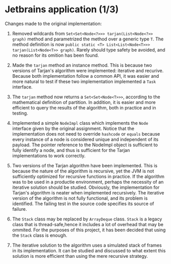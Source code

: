 

# Jetbrains application (1/3)

Changes made to the original implementation: 

1. Removed wildcards from `Set<Set<Node<?>>> tarjan(List<Node<?>> graph)` method and parametrized the method over a generic type `T`. The method definition is now `public static <T> List<List<Node<T>>> tarjan(List<Node<T>> graph)`. Rarely should type safety be avoided, and no reason for its omition has been found. 

2. Made the `tarjan` method an instance method. This is because two versions of Tarjan's algorithm were implemented: iterative and recurive. Because both implementation follow a common API, it was easier and more natural to test if these two implementation implemented a `Task` interface. 

3. The `tarjan` method now returns a `Set<Set<Node<T>>>`, according to the mathematical definition of partition. In addition, it is easier and more efficient to query the results of the algorithm, both in practice and in testing. 

4. Implemented a simple `NodeImpl` class which implements the `Node` interface given by the original assignment. Notice that the implementation does not need to override `hashcode` or `equals` because every instance of a node is considered unique and independent of its payload. The pointer reference to the NodeImpl object is sufficient to fully identify a node, and thus is sufficient for the Tarjan implementations to work correctly. 

5. Two versions of the Tarjan algorithm have been implemented. This is because the nature of the algorithm is recursive, yet the JVM is not sufficiently optimized for recursive functions in practice. If the algorithm was to be used in a productie environment, perhaps the necessity of an iterative solution should be studied. Obviously, the implementation for Tarjan's algorithm is neater when implemented recursively. The iterative version of the algorithm is not fully functional, and its problem is identified. The failing test in the source code specifies its source of failure. 

6. The `Stack` class may be replaced by `ArrayDeque` class. `Stack` is a legacy class that is thread-safe,hence it includes a lot of overhead that may be ommited. For the purposes of this project, it has been decided that using the `Stack` class is enough. 

7. The iterative solution to the algorithm uses a simulated stack of frames in its implementation. It can be studied and discussed to what extent this solution is more efficient than using the mere recursive strategy. 
